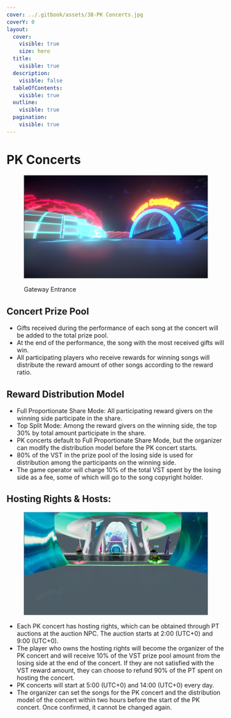 ```yaml
---
cover: ../.gitbook/assets/38-PK Concerts.jpg
coverY: 0
layout:
  cover:
    visible: true
    size: hero
  title:
    visible: true
  description:
    visible: false
  tableOfContents:
    visible: true
  outline:
    visible: true
  pagination:
    visible: true
---
```


# PK Concerts

<figure><img src="../.gitbook/assets/PK演唱会入口.png" alt="" width="563"><figcaption><p>Gateway Entrance</p></figcaption></figure>

## Concert Prize Pool

* Gifts received during the performance of each song at the concert will be added to the total prize pool.
* At the end of the performance, the song with the most received gifts will win.
* All participating players who receive rewards for winning songs will distribute the reward amount of other songs according to the reward ratio.

## Reward Distribution Model

* Full Proportionate Share Mode: All participating reward givers on the winning side participate in the share.
* Top Split Mode: Among the reward givers on the winning side, the top 30% by total amount participate in the share.
* PK concerts default to Full Proportionate Share Mode, but the organizer can modify the distribution model before the PK concert starts.
* 80% of the VST in the prize pool of the losing side is used for distribution among the participants on the winning side.
* The game operator will charge 10% of the total VST spent by the losing side as a fee, some of which will go to the song copyright holder.

## **Hosting Rights & Hosts:**

<figure><img src="../.gitbook/assets/PK演唱会内部.png" alt="" width="563"><figcaption></figcaption></figure>

* Each PK concert has hosting rights, which can be obtained through PT auctions at the auction NPC. The auction starts at 2:00 (UTC+0) and 9:00 (UTC+0).
* The player who owns the hosting rights will become the organizer of the PK concert and will receive 10% of the VST prize pool amount from the losing side at the end of the concert. If they are not satisfied with the VST reward amount, they can choose to refund 90% of the PT spent on hosting the concert.
* PK concerts will start at 5:00 (UTC+0) and 14:00 (UTC+0) every day.
* The organizer can set the songs for the PK concert and the distribution model of the concert within two hours before the start of the PK concert. Once confirmed, it cannot be changed again.


